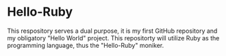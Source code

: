 # Hello-Ruby
This respository serves a dual purpose, it is my first GitHub repository and my obligatory "Hello World" project.
This repositorty will utilize Ruby as the programming language, thus the "Hello-Ruby" moniker.
